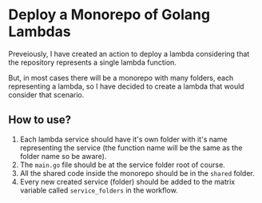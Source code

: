 # Deploy a Monorepo of Golang Lambdas

Preveiously, I have created an action to deploy a lambda considering that the repository represents a single lambda function.

But, in most cases there will be a monorepo with many folders, each representing a lambda, so I have decided to create a lambda that would consider that scenario.

## How to use?

1. Each lambda service should have it's own folder with it's name representing the service (the function name will be the same as the folder name so be aware).
2. The `main.go` file should be at the service folder root of course.
3. All the shared code inside the monorepo should be in the `shared` folder.
4. Every new created service (folder) should be added to the matrix variable called `service_folders` in the workflow.
